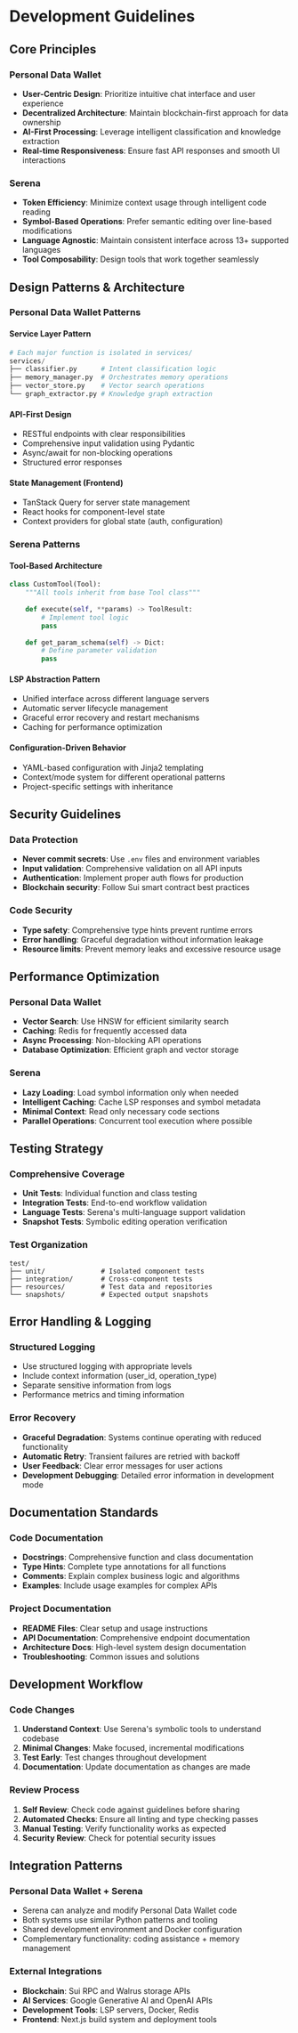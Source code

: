 # Development Guidelines

## Core Principles

### Personal Data Wallet
- **User-Centric Design**: Prioritize intuitive chat interface and user experience
- **Decentralized Architecture**: Maintain blockchain-first approach for data ownership
- **AI-First Processing**: Leverage intelligent classification and knowledge extraction
- **Real-time Responsiveness**: Ensure fast API responses and smooth UI interactions

### Serena
- **Token Efficiency**: Minimize context usage through intelligent code reading
- **Symbol-Based Operations**: Prefer semantic editing over line-based modifications  
- **Language Agnostic**: Maintain consistent interface across 13+ supported languages
- **Tool Composability**: Design tools that work together seamlessly

## Design Patterns & Architecture

### Personal Data Wallet Patterns

#### Service Layer Pattern
```python
# Each major function is isolated in services/
services/
├── classifier.py      # Intent classification logic
├── memory_manager.py  # Orchestrates memory operations
├── vector_store.py    # Vector search operations
└── graph_extractor.py # Knowledge graph extraction
```

#### API-First Design
- RESTful endpoints with clear responsibilities
- Comprehensive input validation using Pydantic
- Async/await for non-blocking operations
- Structured error responses

#### State Management (Frontend)
- TanStack Query for server state management
- React hooks for component-level state
- Context providers for global state (auth, configuration)

### Serena Patterns

#### Tool-Based Architecture
```python
class CustomTool(Tool):
    """All tools inherit from base Tool class"""
    
    def execute(self, **params) -> ToolResult:
        # Implement tool logic
        pass
        
    def get_param_schema(self) -> Dict:
        # Define parameter validation
        pass
```

#### LSP Abstraction Pattern
- Unified interface across different language servers
- Automatic server lifecycle management
- Graceful error recovery and restart mechanisms
- Caching for performance optimization

#### Configuration-Driven Behavior
- YAML-based configuration with Jinja2 templating
- Context/mode system for different operational patterns
- Project-specific settings with inheritance

## Security Guidelines

### Data Protection
- **Never commit secrets**: Use `.env` files and environment variables
- **Input validation**: Comprehensive validation on all API inputs
- **Authentication**: Implement proper auth flows for production
- **Blockchain security**: Follow Sui smart contract best practices

### Code Security
- **Type safety**: Comprehensive type hints prevent runtime errors
- **Error handling**: Graceful degradation without information leakage
- **Resource limits**: Prevent memory leaks and excessive resource usage

## Performance Optimization

### Personal Data Wallet
- **Vector Search**: Use HNSW for efficient similarity search
- **Caching**: Redis for frequently accessed data
- **Async Processing**: Non-blocking API operations
- **Database Optimization**: Efficient graph and vector storage

### Serena
- **Lazy Loading**: Load symbol information only when needed
- **Intelligent Caching**: Cache LSP responses and symbol metadata
- **Minimal Context**: Read only necessary code sections
- **Parallel Operations**: Concurrent tool execution where possible

## Testing Strategy

### Comprehensive Coverage
- **Unit Tests**: Individual function and class testing
- **Integration Tests**: End-to-end workflow validation
- **Language Tests**: Serena's multi-language support validation
- **Snapshot Tests**: Symbolic editing operation verification

### Test Organization
```
test/
├── unit/              # Isolated component tests
├── integration/       # Cross-component tests
├── resources/         # Test data and repositories
└── snapshots/         # Expected output snapshots
```

## Error Handling & Logging

### Structured Logging
- Use structured logging with appropriate levels
- Include context information (user_id, operation_type)
- Separate sensitive information from logs
- Performance metrics and timing information

### Error Recovery
- **Graceful Degradation**: Systems continue operating with reduced functionality
- **Automatic Retry**: Transient failures are retried with backoff
- **User Feedback**: Clear error messages for user actions
- **Development Debugging**: Detailed error information in development mode

## Documentation Standards

### Code Documentation
- **Docstrings**: Comprehensive function and class documentation
- **Type Hints**: Complete type annotations for all functions
- **Comments**: Explain complex business logic and algorithms
- **Examples**: Include usage examples for complex APIs

### Project Documentation
- **README Files**: Clear setup and usage instructions
- **API Documentation**: Comprehensive endpoint documentation
- **Architecture Docs**: High-level system design documentation
- **Troubleshooting**: Common issues and solutions

## Development Workflow

### Code Changes
1. **Understand Context**: Use Serena's symbolic tools to understand codebase
2. **Minimal Changes**: Make focused, incremental modifications
3. **Test Early**: Test changes throughout development
4. **Documentation**: Update documentation as changes are made

### Review Process
1. **Self Review**: Check code against guidelines before sharing
2. **Automated Checks**: Ensure all linting and type checking passes
3. **Manual Testing**: Verify functionality works as expected
4. **Security Review**: Check for potential security issues

## Integration Patterns

### Personal Data Wallet + Serena
- Serena can analyze and modify Personal Data Wallet code
- Both systems use similar Python patterns and tooling
- Shared development environment and Docker configuration
- Complementary functionality: coding assistance + memory management

### External Integrations
- **Blockchain**: Sui RPC and Walrus storage APIs
- **AI Services**: Google Generative AI and OpenAI APIs
- **Development Tools**: LSP servers, Docker, Redis
- **Frontend**: Next.js build system and deployment tools